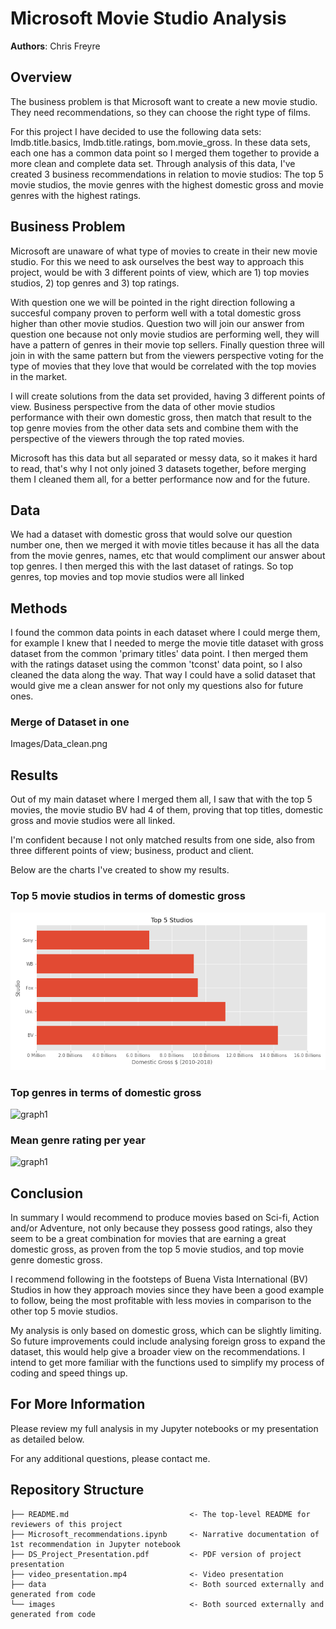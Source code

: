 # Microsoft Movie Studio Analysis

**Authors**: Chris Freyre

## Overview

The business problem is that Microsoft want to create a new movie studio. They need recommendations, so they can choose the right type of films. 

For this project I have decided to use the following data sets: Imdb.title.basics, Imdb.title.ratings, bom.movie_gross. In these data sets, each one has a common data point so I merged them together to provide a more clean and complete data set. Through analysis of this data, I've created 3 business recommendations in relation to movie studios: The top 5 movie studios, the movie genres with the highest domestic gross and movie genres with the highest ratings. 

## Business Problem

Microsoft are unaware of what type of movies to create in their new movie studio. For this we need to ask ourselves the best way to approach this project, would be with 3 different points of view, which are 1) top movies studios, 2) top genres and 3) top ratings. 

With question one we will be pointed in the right direction following a succesful company proven to perform well with a total domestic gross higher than other movie studios. Question two will join our answer from question one because not only movie studios are performing well, they will have a pattern of genres in their movie top sellers. Finally question three will join in with the same pattern but from the viewers perspective voting for the type of movies that they love that would be correlated with the top movies in the market.

I will create solutions from the data set provided, having 3 different points of view. Business perspective from the data of other movie studios performance with their own domestic gross, then match that result to the top genre movies from the other data sets and combine them with the perspective of the viewers through the top rated movies. 

Microsoft has this data but all separated or messy data, so it makes it hard to read, that's why I not only joined 3 datasets together, before merging them I cleaned them all, for a better performance now and for the future.

## Data

We had a dataset with domestic gross that would solve our question number one, then we merged it with movie titles because it has all the data from the movie genres, names, etc that would compliment our answer about top genres. I then merged this with the last dataset of ratings. So top genres, top movies and top movie studios were all linked

## Methods

I found the common data points in each dataset where I could merge them, for example I knew that I needed to merge the movie title dataset with gross dataset from the common 'primary titles' data point. I then merged them with the ratings dataset using the common 'tconst' data point, so I also cleaned the data along the way. That way I could have a solid dataset that would give me a clean answer for not only my questions also for future ones.

### Merge of Dataset in one
Images/Data_clean.png

## Results

Out of my main dataset where I merged them all, I saw that with the top 5 movies, the movie studio BV had 4 of them, proving that top titles, domestic gross and movie studios were all linked. 

I'm confident because I not only matched results from one side, also from three different points of view; business, product and client. 

Below are the charts I've created to show my results.

### Top 5 movie studios in terms of domestic gross
![graph1](./images/first_recommendation.png)

### Top genres in terms of domestic gross
![graph1](./images/2nd_reco_total_meangross.png)

### Mean genre rating per year
![graph1](./images/3rdreco_mean_rating2.png)

## Conclusion
In summary I would recommend to produce movies based on Sci-fi, Action and/or Adventure, not only because they possess good ratings, also they seem to be a great combination for movies that are earning a great domestic gross, as proven from the top 5 movie studios, and top movie genre domestic gross.

I recommend following in the footsteps of Buena Vista International (BV) Studios in how they approach movies since they have been a good example to follow, being the most profitable with less movies in comparison to the other top 5 movie studios.

My analysis is only based on domestic gross, which can be slightly limiting. So future improvements could include analysing foreign gross to expand the dataset, this would help give a broader view on the recommendations. I intend to get more familiar with the functions used to simplify my process of coding and speed things up.

## For More Information

Please review my full analysis in my Jupyter notebooks or my presentation as detailed below.

For any additional questions, please contact me.

## Repository Structure

```
├── README.md                           <- The top-level README for reviewers of this project
├── Microsoft_recommendations.ipynb     <- Narrative documentation of 1st recommendation in Jupyter notebook
├── DS_Project_Presentation.pdf         <- PDF version of project presentation
├── video_presentation.mp4              <- Video presentation
├── data                                <- Both sourced externally and generated from code
└── images                              <- Both sourced externally and generated from code
```
